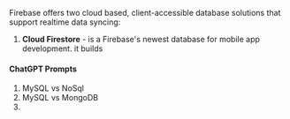 Firebase offers two cloud based, client-accessible database solutions that support realtime data syncing:

1. **Cloud Firestore** - is a Firebase's newest database for mobile app development. it builds 


#### ChatGPT Prompts

1. MySQL vs NoSql
2. MySQL vs MongoDB
3. 